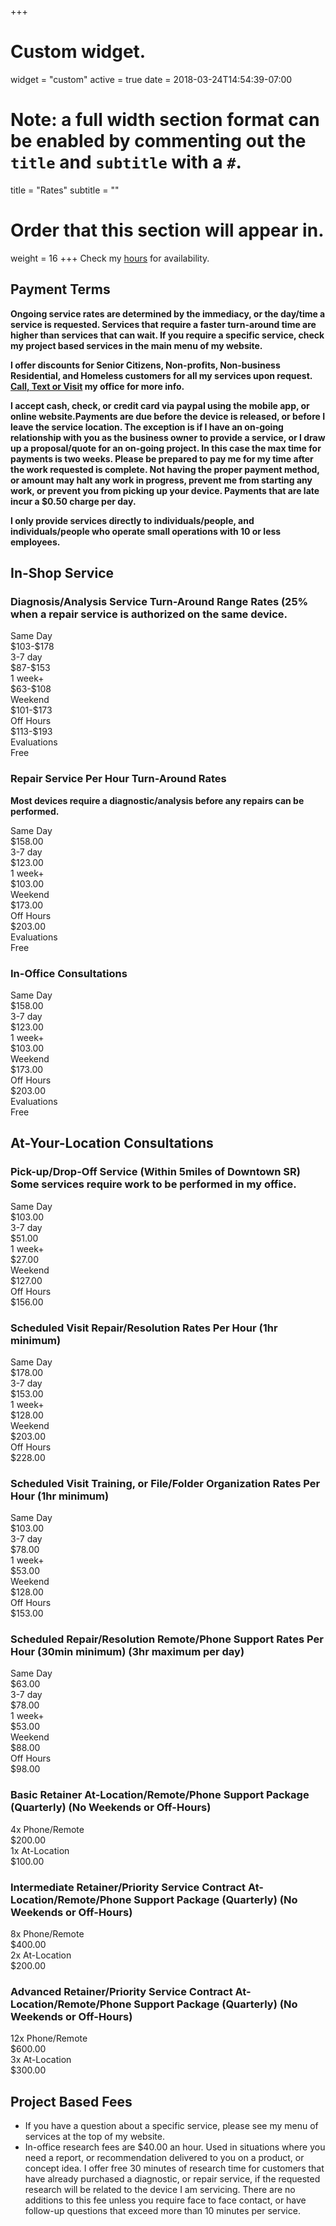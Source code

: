+++
# Custom widget.
widget = "custom"
active = true
date = 2018-03-24T14:54:39-07:00

# Note: a full width section format can be enabled by commenting out the `title` and `subtitle` with a `#`.
title = "Rates"
subtitle = ""

# Order that this section will appear in.
weight = 16
+++
Check my [hours](#contact) for availability.

## Payment Terms

**Ongoing service rates are determined by the immediacy, or the day/time a service is requested. Services that require a faster turn-around time are higher than services that can wait. If you require a specific service, check my project based services in the main menu of my website.**

**I offer discounts for Senior Citizens, Non-profits, Non-business Residential, and Homeless customers for all my services upon request. [Call, Text or Visit](#contact) my office for more info.**

**I accept cash, check, or credit card via paypal using the mobile app, or online website.Payments are due before the device is released, or before I leave the service location. The exception is if I have an on-going relationship with you as the business owner to provide a service, or I draw up a proposal/quote for an on-going project. In this case the max time for payments is two weeks. Please be prepared to pay me for my time after the work requested is complete. Not having the proper payment method, or amount may halt any work in progress, prevent me from starting any work, or prevent you from picking up your device. Payments that are late incur a $0.50 charge per day.**



**I only provide services directly to individuals/people, and individuals/people who operate small operations with 10 or less employees.**

## In-Shop Service

### Diagnosis/Analysis Service Turn-Around Range Rates (25% when a repair service is authorized on the same device.

<div class="divResTable divResTable--6cols divResTable--collapse">
  <div class="divResTableCell divResTableHeading" style="order: 1;">Same Day</div>
  <div class="divResTableCell" style="order: 2;">$103-$178</div>
  <div class="divResTableCell divResTableHeading" style="order: 1;">3-7 day</div>
  <div class="divResTableCell" style="order: 2;">$87-$153</div>
  <div class="divResTableCell divResTableHeading" style="order: 1;">1 week+</div>
  <div class="divResTableCell" style="order: 2;">$63-$108</div>
  <div class="divResTableCell divResTableHeading" style="order: 1;">Weekend</div>
  <div class="divResTableCell" style="order: 2;">$101-$173</div>
  <div class="divResTableCell divResTableHeading" style="order: 1;">Off Hours</div>
  <div class="divResTableCell" style="order: 2;">$113-$193</div>
  <div class="divResTableCell divResTableHeading" style="order: 1;">Evaluations</div>
  <div class="divResTableCell" style="order: 2;">Free</div>
</div>


### Repair Service Per Hour Turn-Around Rates

**Most devices require a diagnostic/analysis before any repairs can be performed.**

<div class="divResTable divResTable--6cols divResTable--collapse">
  <div class="divResTableCell divResTableHeading" style="order: 1;">Same Day</div>
  <div class="divResTableCell" style="order: 2;">$158.00</div>
  <div class="divResTableCell divResTableHeading" style="order: 1;">3-7 day</div>
  <div class="divResTableCell" style="order: 2;">$123.00</div>
  <div class="divResTableCell divResTableHeading" style="order: 1;">1 week+</div>
  <div class="divResTableCell" style="order: 2;">$103.00</div>
  <div class="divResTableCell divResTableHeading" style="order: 1;">Weekend</div>
  <div class="divResTableCell" style="order: 2;">$173.00</div>
  <div class="divResTableCell divResTableHeading" style="order: 1;">Off Hours</div>
  <div class="divResTableCell" style="order: 2;">$203.00</div>
  <div class="divResTableCell divResTableHeading" style="order: 1;">Evaluations</div>
  <div class="divResTableCell" style="order: 2;">Free</div>
</div>

### In-Office Consultations

<div class="divResTable divResTable--6cols divResTable--collapse">
  <div class="divResTableCell divResTableHeading" style="order: 1;">Same Day</div>
  <div class="divResTableCell" style="order: 2;">$158.00</div>
  <div class="divResTableCell divResTableHeading" style="order: 1;">3-7 day</div>
  <div class="divResTableCell" style="order: 2;">$123.00</div>
  <div class="divResTableCell divResTableHeading" style="order: 1;">1 week+</div>
  <div class="divResTableCell" style="order: 2;">$103.00</div>
  <div class="divResTableCell divResTableHeading" style="order: 1;">Weekend</div>
  <div class="divResTableCell" style="order: 2;">$173.00</div>
  <div class="divResTableCell divResTableHeading" style="order: 1;">Off Hours</div>
  <div class="divResTableCell" style="order: 2;">$203.00</div>
  <div class="divResTableCell divResTableHeading" style="order: 1;">Evaluations</div>
  <div class="divResTableCell" style="order: 2;">Free</div>
</div>

## At-Your-Location Consultations

### Pick-up/Drop-Off Service (Within 5miles of Downtown SR) Some services require work to be performed in my office.


<div class="divResTable divResTable--5cols divResTable--collapse">
  <div class="divResTableCell divResTableHeading" style="order: 1;">Same Day</div>
  <div class="divResTableCell" style="order: 2;">$103.00</div>
  <div class="divResTableCell divResTableHeading" style="order: 1;">3-7 day</div>
  <div class="divResTableCell" style="order: 2;">$51.00</div>
  <div class="divResTableCell divResTableHeading" style="order: 1;">1 week+</div>
  <div class="divResTableCell" style="order: 2;">$27.00</div>
  <div class="divResTableCell divResTableHeading" style="order: 1;">Weekend</div>
  <div class="divResTableCell" style="order: 2;">$127.00</div>
  <div class="divResTableCell divResTableHeading" style="order: 1;">Off Hours</div>
  <div class="divResTableCell" style="order: 2;">$156.00</div>
</div>

### Scheduled Visit Repair/Resolution Rates Per Hour (1hr minimum)


<div class="divResTable divResTable--5cols divResTable--collapse">
  <div class="divResTableCell divResTableHeading" style="order: 1;">Same Day</div>
  <div class="divResTableCell" style="order: 2;">$178.00</div>
  <div class="divResTableCell divResTableHeading" style="order: 1;">3-7 day</div>
  <div class="divResTableCell" style="order: 2;">$153.00 </div>
  <div class="divResTableCell divResTableHeading" style="order: 1;">1 week+</div>
  <div class="divResTableCell" style="order: 2;">$128.00</div>
  <div class="divResTableCell divResTableHeading" style="order: 1;">Weekend</div>
  <div class="divResTableCell" style="order: 2;">$203.00</div>
  <div class="divResTableCell divResTableHeading" style="order: 1;">Off Hours</div>
  <div class="divResTableCell" style="order: 2;">$228.00</div>
</div>

### Scheduled Visit Training, or File/Folder Organization Rates Per Hour (1hr minimum)

<div class="divResTable divResTable--5cols divResTable--collapse">
  <div class="divResTableCell divResTableHeading" style="order: 1;">Same Day</div>
  <div class="divResTableCell" style="order: 2;">$103.00</div>
  <div class="divResTableCell divResTableHeading" style="order: 1;">3-7 day</div>
  <div class="divResTableCell" style="order: 2;">$78.00 </div>
  <div class="divResTableCell divResTableHeading" style="order: 1;">1 week+</div>
  <div class="divResTableCell" style="order: 2;">$53.00</div>
  <div class="divResTableCell divResTableHeading" style="order: 1;">Weekend</div>
  <div class="divResTableCell" style="order: 2;">$128.00</div>
  <div class="divResTableCell divResTableHeading" style="order: 1;">Off Hours</div>
  <div class="divResTableCell" style="order: 2;">$153.00</div>
</div>

### Scheduled Repair/Resolution Remote/Phone Support Rates Per Hour (30min minimum) (3hr maximum per day)

<div class="divResTable divResTable--5cols divResTable--collapse">
  <div class="divResTableCell divResTableHeading" style="order: 1;">Same Day</div>
  <div class="divResTableCell" style="order: 2;">$63.00</div>
  <div class="divResTableCell divResTableHeading" style="order: 1;">3-7 day</div>
  <div class="divResTableCell" style="order: 2;">$78.00 </div>
  <div class="divResTableCell divResTableHeading" style="order: 1;">1 week+</div>
  <div class="divResTableCell" style="order: 2;">$53.00</div>
  <div class="divResTableCell divResTableHeading" style="order: 1;">Weekend</div>
  <div class="divResTableCell" style="order: 2;">$88.00</div>
  <div class="divResTableCell divResTableHeading" style="order: 1;">Off Hours</div>
  <div class="divResTableCell" style="order: 2;">$98.00</div>
</div>

### Basic Retainer At-Location/Remote/Phone Support Package (Quarterly) (No Weekends or Off-Hours)

<div class="divResTable divResTable--2cols divResTable--collapse">
  <div class="divResTableCell divResTableHeading" style="order: 1;">4x Phone/Remote</div>
  <div class="divResTableCell" style="order: 2;">$200.00</div>
  <div class="divResTableCell divResTableHeading" style="order: 1;">1x At-Location</div>
  <div class="divResTableCell" style="order: 2;">$100.00</div>
</div>

### Intermediate Retainer/Priority Service Contract At-Location/Remote/Phone Support Package (Quarterly) (No Weekends or Off-Hours)

<div class="divResTable divResTable--2cols divResTable--collapse">
  <div class="divResTableCell divResTableHeading" style="order: 1;">8x Phone/Remote</div>
  <div class="divResTableCell" style="order: 2;">$400.00</div>
  <div class="divResTableCell divResTableHeading" style="order: 1;">2x At-Location</div>
  <div class="divResTableCell" style="order: 2;">$200.00</div>
</div>

### Advanced Retainer/Priority Service Contract At-Location/Remote/Phone Support Package (Quarterly) (No Weekends or Off-Hours)

<div class="divResTable divResTable--2cols divResTable--collapse">
  <div class="divResTableCell divResTableHeading" style="order: 1;">12x Phone/Remote</div>
  <div class="divResTableCell" style="order: 2;">$600.00</div>
  <div class="divResTableCell divResTableHeading" style="order: 1;">3x At-Location</div>
  <div class="divResTableCell" style="order: 2;">$300.00</div>
</div>

## Project Based Fees

- If you have a question about a specific service, please see my menu of services at the top of my website.
- In-office research fees are $40.00 an hour. Used in situations where you need a report, or recommendation delivered to you on a product, or concept idea. I offer free 30 minutes of research time for customers that have already purchased a diagnostic, or repair service, if the requested research will be related to the device I am servicing. There are no additions to this fee unless you require face to face contact, or have follow-up questions that exceed more than 10 minutes per service.

